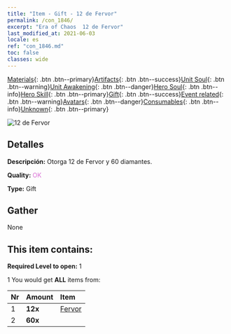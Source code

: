 ```yaml
---
title: "Item - Gift - 12 de Fervor"
permalink: /con_1846/
excerpt: "Era of Chaos  12 de Fervor"
last_modified_at: 2021-06-03
locale: es
ref: "con_1846.md"
toc: false
classes: wide
---
```

 [Materials](/ItemsES/){: .btn .btn--primary}[Artifacts](/ItemsES/Artifacts/){: .btn .btn--success}[Unit Soul](/ItemsES/UnitSoul/){: .btn .btn--warning}[Unit Awakening](/ItemsES/UnitAwakening/){: .btn .btn--danger}[Hero Soul](/ItemsES/HeroSoul/){: .btn .btn--info}[Hero Skill](/ItemsES/HeroSkill/){: .btn .btn--primary}[Gift](/ItemsES/Gift/){: .btn .btn--success}[Event related](/ItemsES/Events/){: .btn .btn--warning}[Avatars](/ItemsES/Avatars/){: .btn .btn--danger}[Consumables](/ItemsES/Consumables/){: .btn .btn--info}[Unknown](/ItemsES/Unknown/){: .btn .btn--primary}

 ![12 de Fervor](/images/t/i_907469.png)

## Detalles
 **Descripción:** Otorga 12 de Fervor y 60 diamantes.

 **Quality:** <span style="color: #DA70D6">OK</span>

 **Type:** Gift

## Gather

  None

## This item contains:

 **Required Level to open:** 1

 1 You would get **ALL** items  from:

  | Nr | Amount |     Item    |
  |:---|:-------|:------------|
  | 1 |  **12x** | [Fervor](/ItemsES/con_954/) |  | 
  | 2 |  **60x** | <i class="fas fa-gem"/> |  | 
